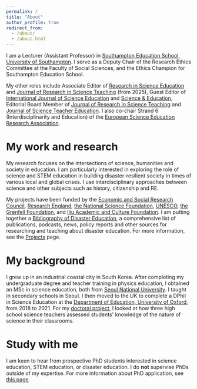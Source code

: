 ```yaml
---
permalink: /
title: "About"
author_profile: true
redirect_from: 
  - /about/
  - /about.html
---
```


I am a Lecturer (Assistant Professor) in [Southampton Education School, University of Southampton](https://www.southampton.ac.uk/about/faculties-schools-departments/southampton-education-school). I serve as a Deputy Chair of the Research Ethics Committee at the Faculty of Social Sciences, and the Ethics Champion for Southampton Education School.

My other roles include Associate Editor of [Research in Science Education](https://link.springer.com/journal/11165) and [Journal of Research in Science Teaching](https://onlinelibrary.wiley.com/journal/10982736) (from 2025), Guest Editor of [International Journal of Science Education](https://www.tandfonline.com/journals/tsed20) and [Science & Education](https://link.springer.com/journal/11191), Editorial Board Member of [Journal of Research in Science Teaching](https://onlinelibrary.wiley.com/journal/10982736) and [Journal of Science Teacher Education](https://www.tandfonline.com/journals/uste20). I also co-chair Strand 6 (Interdisciplinarity and Education) of the [European Science Education Research Association](https://www.esera.org/).

# My work and research
My research focuses on the intersections of science, humanities and society in education. I am particularly interested in exploring the role of science and STEM education in building disaster-resilient society in times of various local and global crises. I use interdisciplinary approaches between science and other subjects such as history, citizenship and RE. <br/>

My projects have been funded by the [Economic and Social Research Council](https://www.ukri.org/councils/esrc/), [Research England](https://www.ukri.org/councils/research-england/), [the National Science Foundation](https://www.nsf.gov/), [UNESCO](https://www.unesco.org/en), [the Grenfell Foundation](https://www.grenfellfoundation.org.uk/), and [Ilju Academic and Culture Foundation](https://www.iljufoundation.org/). I am putting together a [Bibliography of Disaster Education](https://www.zotero.org/groups/5106264/bibliography_of_disaster_education/library), a comprehensive list of publications, podcasts, news, policy reports and other sources for researching and teaching about disaster education. For more information, see the [Projects](https://wonyongpark89.github.io/projects/) page.

# My background
I grew up in an industrial coastal city in South Korea. After completing my undergraduate degree and teacher training in physics education, I obtained an MSc in science education, both from [Seoul National University](https://en.snu.ac.kr/). I taught in secondary schools in Seoul. I then moved to the UK to complete a DPhil in Science Education at the [Department of Education, University of Oxford](https://www.education.ox.ac.uk/), from 2018 to 2021. For my [doctoral project](https://ora.ox.ac.uk/objects/uuid:f117fbd8-6e07-456a-b6ad-92ff74b28d0a), I looked at how three high school science teachers assessed students' knowledge of the nature of science in their classrooms.

# Study with me
I am keen to hear from prospective PhD students interested in science education, STEM education, or disaster education. I do **not** supervise PhDs outside of my expertise. For more information about PhD application, see [this page](https://www.southampton.ac.uk/study/postgraduate-research/education).
